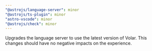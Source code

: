 ```yaml
---
"@astrojs/language-server": minor
"@astrojs/ts-plugin": minor
"astro-vscode": minor
"@astrojs/check": minor
---
```


Upgrades the language server to use the latest version of Volar. This changes should have no negative impacts on the experience.
